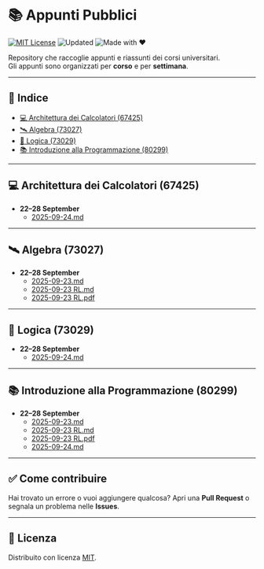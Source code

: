 # 📚 Appunti Pubblici

[![MIT License](https://img.shields.io/badge/license-MIT-blue.svg)](LICENSE)
![Updated](https://img.shields.io/badge/last%20update-September%202025-orange)
![Made with ❤️](https://img.shields.io/badge/made%20with-%E2%9D%A4-red)

Repository che raccoglie appunti e riassunti dei corsi universitari.  
Gli appunti sono organizzati per **corso** e per **settimana**.

---

## 📌 Indice

- [💻 Architettura dei Calcolatori (67425)](#-architettura-dei-calcolatori-67425)
- [🛰️ Algebra (73027)](#-algebra-73027)
- [📘 Logica (73029)](#-logica-73029)
- [📚 Introduzione alla Programmazione (80299)](#-introduzione-alla-programmazione-80299)

---

## 💻 Architettura dei Calcolatori (67425)

- **22–28 September**
  - [2025-09-24.md](67425%20Architettura%20dei%20Calcolatori/22-28%20September/2025-09-24.md)

---

## 🛰️ Algebra (73027)

- **22–28 September**
  - [2025-09-23.md](73027%20Algebra/22-28%20September/2025-09-23.md)  
  - [2025-09-23 RL.md](73027%20Algebra/22-28%20September/2025-09-23%20RL.md)  
  - [2025-09-23 RL.pdf](73027%20Algebra/22-28%20September/2025-09-23%20RL.pdf)

---

## 📘 Logica (73029)

- **22–28 September**
  - [2025-09-24.md](73029%20Logica/22-28%20September/2025-09-24.md)

---

## 📚 Introduzione alla Programmazione (80299)

- **22–28 September**
  - [2025-09-23.md](80299%20Introduzione%20alla%20Programmazione/22-28%20September/2025-09-23.md)  
  - [2025-09-23 RL.md](80299%20Introduzione%20alla%20Programmazione/22-28%20September/2025-09-23%20RL.md)  
  - [2025-09-23 RL.pdf](80299%20Introduzione%20alla%20Programmazione/22-28%20September/2025-09-23%20RL.pdf)  
  - [2025-09-24.md](80299%20Introduzione%20alla%20Programmazione/22-28%20September/2025-09-24.md)

---

## ✅ Come contribuire

Hai trovato un errore o vuoi aggiungere qualcosa? Apri una **Pull Request** o segnala un problema nelle **Issues**.

---

## 📜 Licenza

Distribuito con licenza [MIT](LICENSE).
